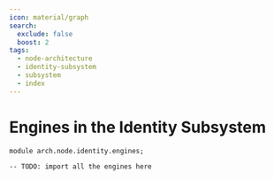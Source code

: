 ```yaml
---
icon: material/graph
search:
  exclude: false
  boost: 2
tags:
  - node-architecture
  - identity-subsystem
  - subsystem
  - index
---
```


# Engines in the Identity Subsystem

```juvix
module arch.node.identity.engines;

-- TODO: import all the engines here
```
